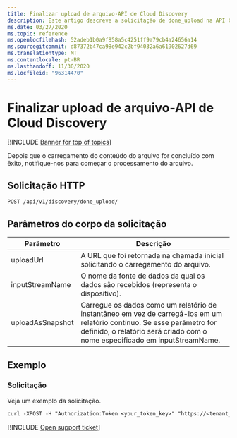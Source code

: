 ```yaml
---
title: Finalizar upload de arquivo-API de Cloud Discovery
description: Este artigo descreve a solicitação de done_upload na API Cloud Discovery do Cloud App Security.
ms.date: 03/27/2020
ms.topic: reference
ms.openlocfilehash: 52adeb1b0a9f858a5c4251ff9a79cb4a24656a14
ms.sourcegitcommit: d87372b47ca98e942c2bf94032a6a61902627d69
ms.translationtype: MT
ms.contentlocale: pt-BR
ms.lasthandoff: 11/30/2020
ms.locfileid: "96314470"
---
```

# <a name="finalize-file-upload---cloud-discovery-api"></a>Finalizar upload de arquivo-API de Cloud Discovery

[!INCLUDE [Banner for top of topics](includes/banner.md)]

Depois que o carregamento do conteúdo do arquivo for concluído com êxito, notifique-nos para começar o processamento do arquivo.

## <a name="http-request"></a>Solicitação HTTP

```rest
POST /api/v1/discovery/done_upload/
```

## <a name="request-body-parameters"></a>Parâmetros do corpo da solicitação

| Parâmetro | Descrição |
| --- | --- |
| uploadUrl | A URL que foi retornada na chamada inicial solicitando o carregamento do arquivo. |
| inputStreamName | O nome da fonte de dados da qual os dados são recebidos (representa o dispositivo). |
| uploadAsSnapshot | Carregue os dados como um relatório de instantâneo em vez de carregá-los em um relatório contínuo. Se esse parâmetro for definido, o relatório será criado com o nome especificado em inputStreamName. |

## <a name="example"></a>Exemplo

### <a name="request"></a>Solicitação

Veja um exemplo da solicitação.

```rest
curl -XPOST -H "Authorization:Token <your_token_key>" "https://<tenant_id>.<tenant_region>.contoso.com/api/v1/discovery/done_upload/" -d "uploadUrl=<initiate_file_upload_response_url>"
```

[!INCLUDE [Open support ticket](includes/support.md)]

